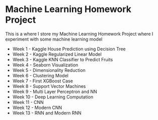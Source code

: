 # Machine Learning Homework Project
 This is a where I store my Machine Learning Homework Project where I experiment with some machine learning model

- Week 1 - Kaggle House Prediction using Decision Tree
- Week 2 - Kaggle Regularized Linear Model
- Week 3 - Kaggle KNN Classifier to Predict Fruits
- Week 4 - Seaborn Visualization
- Week 5 - Dimensionality Reduction
- Week 6 - Clustering Model
- Week 7 - First XGBoost Case
- Week 8 - Support Vector Machines
- Week 9 - Multi Layer Perceptron and NN
- Week 10 - Deep Learning Computation
- Week 11 - CNN
- Week 12 - Modern CNN
- Week 13 - RNN and Modern RNN
